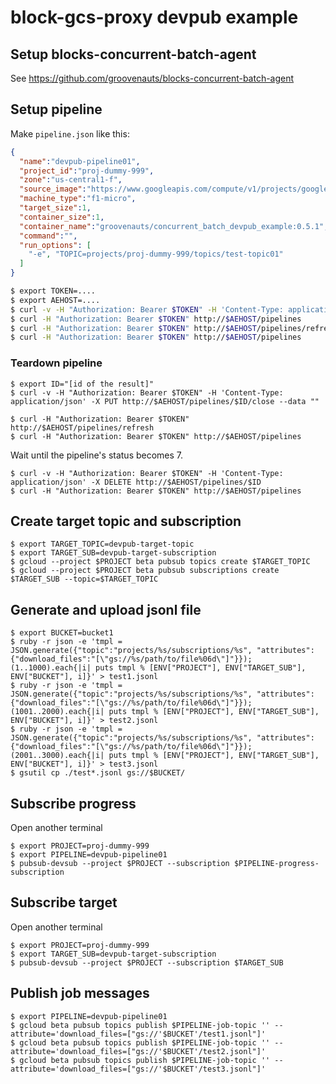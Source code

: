 # block-gcs-proxy devpub example

## Setup blocks-concurrent-batch-agent

See https://github.com/groovenauts/blocks-concurrent-batch-agent

## Setup pipeline

Make `pipeline.json` like this:

```json
{
  "name":"devpub-pipeline01",
  "project_id":"proj-dummy-999",
  "zone":"us-central1-f",
  "source_image":"https://www.googleapis.com/compute/v1/projects/google-containers/global/images/gci-stable-55-8872-76-0",
  "machine_type":"f1-micro",
  "target_size":1,
  "container_size":1,
  "container_name":"groovenauts/concurrent_batch_devpub_example:0.5.1",
  "command":"",
  "run_options": [
    "-e", "TOPIC=projects/proj-dummy-999/topics/test-topic01"
  ]
}
```

```bash
$ export TOKEN=....
$ export AEHOST=....
$ curl -v -H "Authorization: Bearer $TOKEN" -H 'Content-Type: application/json' -X POST http://$AEHOST/pipelines --data @pipeline.json
$ curl -H "Authorization: Bearer $TOKEN" http://$AEHOST/pipelines
$ curl -H "Authorization: Bearer $TOKEN" http://$AEHOST/pipelines/refresh
$ curl -H "Authorization: Bearer $TOKEN" http://$AEHOST/pipelines
```


### Teardown pipeline

```
$ export ID="[id of the result]"
$ curl -v -H "Authorization: Bearer $TOKEN" -H 'Content-Type: application/json' -X PUT http://$AEHOST/pipelines/$ID/close --data ""
```

```
$ curl -H "Authorization: Bearer $TOKEN" http://$AEHOST/pipelines/refresh
$ curl -H "Authorization: Bearer $TOKEN" http://$AEHOST/pipelines
```

Wait until the pipeline's status becomes 7.


```
$ curl -v -H "Authorization: Bearer $TOKEN" -H 'Content-Type: application/json' -X DELETE http://$AEHOST/pipelines/$ID
$ curl -H "Authorization: Bearer $TOKEN" http://$AEHOST/pipelines
```

## Create target topic and subscription

```
$ export TARGET_TOPIC=devpub-target-topic
$ export TARGET_SUB=devpub-target-subscription
$ gcloud --project $PROJECT beta pubsub topics create $TARGET_TOPIC
$ gcloud --project $PROJECT beta pubsub subscriptions create $TARGET_SUB --topic=$TARGET_TOPIC
```

## Generate and upload jsonl file

```
$ export BUCKET=bucket1
$ ruby -r json -e 'tmpl = JSON.generate({"topic":"projects/%s/subscriptions/%s", "attributes":{"download_files":"[\"gs://%s/path/to/file%06d\"]"}}); (1..1000).each{|i| puts tmpl % [ENV["PROJECT"], ENV["TARGET_SUB"], ENV["BUCKET"], i]}' > test1.jsonl
$ ruby -r json -e 'tmpl = JSON.generate({"topic":"projects/%s/subscriptions/%s", "attributes":{"download_files":"[\"gs://%s/path/to/file%06d\"]"}}); (1001..2000).each{|i| puts tmpl % [ENV["PROJECT"], ENV["TARGET_SUB"], ENV["BUCKET"], i]}' > test2.jsonl
$ ruby -r json -e 'tmpl = JSON.generate({"topic":"projects/%s/subscriptions/%s", "attributes":{"download_files":"[\"gs://%s/path/to/file%06d\"]"}}); (2001..3000).each{|i| puts tmpl % [ENV["PROJECT"], ENV["TARGET_SUB"], ENV["BUCKET"], i]}' > test3.jsonl
$ gsutil cp ./test*.jsonl gs://$BUCKET/
```

## Subscribe progress

Open another terminal

```
$ export PROJECT=proj-dummy-999
$ export PIPELINE=devpub-pipeline01
$ pubsub-devsub --project $PROJECT --subscription $PIPELINE-progress-subscription
```

## Subscribe target

Open another terminal

```
$ export PROJECT=proj-dummy-999
$ export TARGET_SUB=devpub-target-subscription
$ pubsub-devsub --project $PROJECT --subscription $TARGET_SUB
```


## Publish job messages

```
$ export PIPELINE=devpub-pipeline01
$ gcloud beta pubsub topics publish $PIPELINE-job-topic '' --attribute='download_files=["gs://'$BUCKET'/test1.jsonl"]'
$ gcloud beta pubsub topics publish $PIPELINE-job-topic '' --attribute='download_files=["gs://'$BUCKET'/test2.jsonl"]'
$ gcloud beta pubsub topics publish $PIPELINE-job-topic '' --attribute='download_files=["gs://'$BUCKET'/test3.jsonl"]'
```

